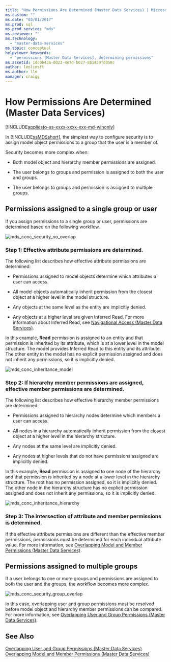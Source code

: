 ```yaml
---
title: "How Permissions Are Determined (Master Data Services) | Microsoft Docs"
ms.custom: ""
ms.date: "03/01/2017"
ms.prod: sql
ms.prod_service: "mds"
ms.reviewer: ""
ms.technology: 
  - "master-data-services"
ms.topic: conceptual
helpviewer_keywords: 
  - "permissions [Master Data Services], determining permissions"
ms.assetid: 1dc0b43a-d023-4e7d-b027-8b1459fd058c
author: leolimsft
ms.author: lle
manager: craigg
---
```

# How Permissions Are Determined (Master Data Services)

[!INCLUDE[appliesto-ss-xxxx-xxxx-xxx-md-winonly](../includes/appliesto-ss-xxxx-xxxx-xxx-md-winonly.md)]

  In [!INCLUDE[ssMDSshort](../includes/ssmdsshort-md.md)], the simplest way to configure security is to assign model object permissions to a group that the user is a member of.  
  
 Security becomes more complex when:  
  
-   Both model object and hierarchy member permissions are assigned.  
  
-   The user belongs to groups and permission is assigned to both the user and groups.  
  
-   The user belongs to groups and permission is assigned to multiple groups.  
  
## Permissions assigned to a single group or user  
 If you assign permissions to a single group or user, permissions are determined based on the following workflow.  
  
 ![mds_conc_security_no_overlap](../master-data-services/media/mds-conc-security-no-overlap.gif "mds_conc_security_no_overlap")  
  
### Step 1: Effective attribute permissions are determined.  
 The following list describes how effective attribute permissions are determined:  
  
-   Permissions assigned to model objects determine which attributes a user can access.  
  
-   All model objects automatically inherit permission from the closest object at a higher level in the model structure.  
  
-   Any objects at the same level as the entity are implicitly denied.  
  
-   Any objects at a higher level are given Inferred Read. For more information about Inferred Read, see [Navigational Access &#40;Master Data Services&#41;](../master-data-services/navigational-access-master-data-services.md).  
  
 In this example, **Read** permission is assigned to an entity and that permission is inherited by its attribute, which is at a lower level in the model structure. The model provides Inferred Read to this entity and its attribute. The other entity in the model has no explicit permission assigned and does not inherit any permissions, so it is implicitly denied.  
  
 ![mds_conc_inheritance_model](../master-data-services/media/mds-conc-inheritance-model.gif "mds_conc_inheritance_model")  
  
### Step 2: If hierarchy member permissions are assigned, effective member permissions are determined.  
 The following list describes how effective hierarchy member permissions are determined:  
  
-   Permissions assigned to hierarchy nodes determine which members a user can access.  
  
-   All nodes in a hierarchy automatically inherit permission from the closest object at a higher level in the hierarchy structure.  
  
-   Any nodes at the same level are implicitly denied.  
  
-   Any nodes at higher levels that do not have permissions assigned are implicitly denied.  
  
 In this example, **Read** permission is assigned to one node of the hierarchy and that permission is inherited by a node at a lower level in the hierarchy structure. The root has no permission assigned, so it is implicitly denied. The other node in the hierarchy structure has no explicit permission assigned and does not inherit any permissions, so it is implicitly denied.  
  
 ![mds_conc_inheritance_hierarchy](../master-data-services/media/mds-conc-inheritance-hierarchy.gif "mds_conc_inheritance_hierarchy")  
  
### Step 3: The intersection of attribute and member permissions is determined.  
 If the effective attribute permissions are different than the effective member permissions, permissions must be determined for each individual attribute value. For more information, see [Overlapping Model and Member Permissions &#40;Master Data Services&#41;](../master-data-services/overlapping-model-and-member-permissions-master-data-services.md).  
  
## Permissions assigned to multiple groups  
 If a user belongs to one or more groups and permissions are assigned to both the user and the groups, the workflow becomes more complex.  
  
 ![mds_conc_security_group_overlap](../master-data-services/media/mds-conc-security-group-overlap.gif "mds_conc_security_group_overlap")  
  
 In this case, overlapping user and group permissions must be resolved before model object and hierarchy member permissions can be compared. For more information, see [Overlapping User and Group Permissions &#40;Master Data Services&#41;](../master-data-services/overlapping-user-and-group-permissions-master-data-services.md).  
  
## See Also  
 [Overlapping User and Group Permissions &#40;Master Data Services&#41;](../master-data-services/overlapping-user-and-group-permissions-master-data-services.md)   
 [Overlapping Model and Member Permissions &#40;Master Data Services&#41;](../master-data-services/overlapping-model-and-member-permissions-master-data-services.md)  
  
  
